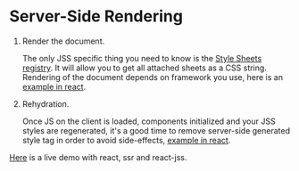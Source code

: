 # Server-Side Rendering

1. Render the document.

    The only JSS specific thing you need to know is the [Style Sheets registry](./js-api.md#style-sheets-registry). It will allow you to get all attached sheets as a CSS string. Rendering of the document depends on framework you use, here is an [example in react](https://github.com/cssinjs/examples/blob/gh-pages/react-ssr/src/server.js).

2. Rehydration.

    Once JS on the client is loaded, components initialized and your JSS styles are regenerated, it's a good time to remove server-side generated style tag in order to avoid side-effects, [example in react](https://github.com/cssinjs/examples/blob/gh-pages/react-ssr/src/client.js).


[Here](http://cssinjs.github.io/examples/react-ssr/dist/index.html) is a live demo with react, ssr and react-jss.

